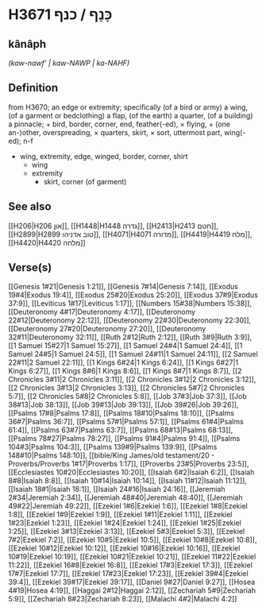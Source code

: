 # H3671 כָּנָף / כנף

## kânâph

_(kaw-nawf' | kaw-NAWP | ka-NAHF)_

## Definition

from H3670; an edge or extremity; specifically (of a bird or army) a wing, (of a garment or bedclothing) a flap, (of the earth) a quarter, (of a building) a pinnacle; + bird, border, corner, end, feather(-ed), × flying, + (one an-)other, overspreading, × quarters, skirt, × sort, uttermost part, wing(-ed); n-f

- wing, extremity, edge, winged, border, corner, shirt
  - wing
  - extremity
    - skirt, corner (of garment)

## See also

[[H206|H206 און]], [[H1448|H1448 גדרה]], [[H2413|H2413 חטם]], [[H2899|H2899 טוב אדניהו]], [[H4071|H4071 מדורה]], [[H4419|H4419 מלח]], [[H4420|H4420 מלחה]]

## Verse(s)

[[Genesis 1#21|Genesis 1:21]], [[Genesis 7#14|Genesis 7:14]], [[Exodus 19#4|Exodus 19:4]], [[Exodus 25#20|Exodus 25:20]], [[Exodus 37#9|Exodus 37:9]], [[Leviticus 1#17|Leviticus 1:17]], [[Numbers 15#38|Numbers 15:38]], [[Deuteronomy 4#17|Deuteronomy 4:17]], [[Deuteronomy 22#12|Deuteronomy 22:12]], [[Deuteronomy 22#30|Deuteronomy 22:30]], [[Deuteronomy 27#20|Deuteronomy 27:20]], [[Deuteronomy 32#11|Deuteronomy 32:11]], [[Ruth 2#12|Ruth 2:12]], [[Ruth 3#9|Ruth 3:9]], [[1 Samuel 15#27|1 Samuel 15:27]], [[1 Samuel 24#4|1 Samuel 24:4]], [[1 Samuel 24#5|1 Samuel 24:5]], [[1 Samuel 24#11|1 Samuel 24:11]], [[2 Samuel 22#11|2 Samuel 22:11]], [[1 Kings 6#24|1 Kings 6:24]], [[1 Kings 6#27|1 Kings 6:27]], [[1 Kings 8#6|1 Kings 8:6]], [[1 Kings 8#7|1 Kings 8:7]], [[2 Chronicles 3#11|2 Chronicles 3:11]], [[2 Chronicles 3#12|2 Chronicles 3:12]], [[2 Chronicles 3#13|2 Chronicles 3:13]], [[2 Chronicles 5#7|2 Chronicles 5:7]], [[2 Chronicles 5#8|2 Chronicles 5:8]], [[Job 37#3|Job 37:3]], [[Job 38#13|Job 38:13]], [[Job 39#13|Job 39:13]], [[Job 39#26|Job 39:26]], [[Psalms 17#8|Psalms 17:8]], [[Psalms 18#10|Psalms 18:10]], [[Psalms 36#7|Psalms 36:7]], [[Psalms 57#1|Psalms 57:1]], [[Psalms 61#4|Psalms 61:4]], [[Psalms 63#7|Psalms 63:7]], [[Psalms 68#13|Psalms 68:13]], [[Psalms 78#27|Psalms 78:27]], [[Psalms 91#4|Psalms 91:4]], [[Psalms 104#3|Psalms 104:3]], [[Psalms 139#9|Psalms 139:9]], [[Psalms 148#10|Psalms 148:10]], [[bible/King James/old testament/20 - Proverbs/Proverbs 1#17|Proverbs 1:17]], [[Proverbs 23#5|Proverbs 23:5]], [[Ecclesiastes 10#20|Ecclesiastes 10:20]], [[Isaiah 6#2|Isaiah 6:2]], [[Isaiah 8#8|Isaiah 8:8]], [[Isaiah 10#14|Isaiah 10:14]], [[Isaiah 11#12|Isaiah 11:12]], [[Isaiah 18#1|Isaiah 18:1]], [[Isaiah 24#16|Isaiah 24:16]], [[Jeremiah 2#34|Jeremiah 2:34]], [[Jeremiah 48#40|Jeremiah 48:40]], [[Jeremiah 49#22|Jeremiah 49:22]], [[Ezekiel 1#6|Ezekiel 1:6]], [[Ezekiel 1#8|Ezekiel 1:8]], [[Ezekiel 1#9|Ezekiel 1:9]], [[Ezekiel 1#11|Ezekiel 1:11]], [[Ezekiel 1#23|Ezekiel 1:23]], [[Ezekiel 1#24|Ezekiel 1:24]], [[Ezekiel 1#25|Ezekiel 1:25]], [[Ezekiel 3#13|Ezekiel 3:13]], [[Ezekiel 5#3|Ezekiel 5:3]], [[Ezekiel 7#2|Ezekiel 7:2]], [[Ezekiel 10#5|Ezekiel 10:5]], [[Ezekiel 10#8|Ezekiel 10:8]], [[Ezekiel 10#12|Ezekiel 10:12]], [[Ezekiel 10#16|Ezekiel 10:16]], [[Ezekiel 10#19|Ezekiel 10:19]], [[Ezekiel 10#21|Ezekiel 10:21]], [[Ezekiel 11#22|Ezekiel 11:22]], [[Ezekiel 16#8|Ezekiel 16:8]], [[Ezekiel 17#3|Ezekiel 17:3]], [[Ezekiel 17#7|Ezekiel 17:7]], [[Ezekiel 17#23|Ezekiel 17:23]], [[Ezekiel 39#4|Ezekiel 39:4]], [[Ezekiel 39#17|Ezekiel 39:17]], [[Daniel 9#27|Daniel 9:27]], [[Hosea 4#19|Hosea 4:19]], [[Haggai 2#12|Haggai 2:12]], [[Zechariah 5#9|Zechariah 5:9]], [[Zechariah 8#23|Zechariah 8:23]], [[Malachi 4#2|Malachi 4:2]]